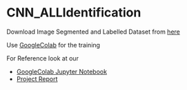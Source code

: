 # CNN_ALLIdentification

Download Image Segmented and Labelled Dataset from [here](https://drive.google.com/file/d/1cucQA8oiwO38fHcNDca43-JfGilLKYPh/view?usp=sharing)

Use [GoogleColab](https://colab.research.google.com/) for the training 

For Reference look at our
- [GoogleColab Jupyter Notebook](https://colab.research.google.com/drive/1KJi4uPjZjOAmsIV0JqkGUq7_nMJ1o9GE?usp=sharing)
- [Project Report](https://drive.google.com/file/d/1kc_pRuxyrt3t6WHikf8PV51gkrp2r_PY/view?usp=sharing) 
